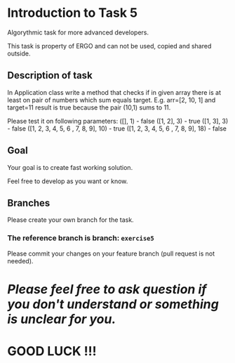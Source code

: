 # Introduction to Task 5
Algorythmic task for more advanced developers.

This task is property of ERGO and can not be used, copied and shared outside.
## Description of task

In Application class write a method that checks if in given array there is at least on pair of numbers which sum equals target.
E.g. arr=[2, 10, 1] and target=11 result is true because the pair (10,1) sums to 11.

Please test it on following parameters:
([], 1) - false
([1, 2], 3) - true
([1, 3], 3) - false
([1, 2, 3, 4, 5, 6 , 7, 8, 9], 10) - true
([1, 2, 3, 4, 5, 6 , 7, 8, 9], 18) - false



## Goal
Your goal is to create fast working solution.

Feel free to develop as you want or know.

## Branches
Please create your own branch for the task.

### **The reference branch is branch: `exercise5`**
Please commit your changes on your feature branch (pull request is not needed).

# _Please feel free to ask question if you don't understand or something is unclear for you._
# **GOOD LUCK !!!**
